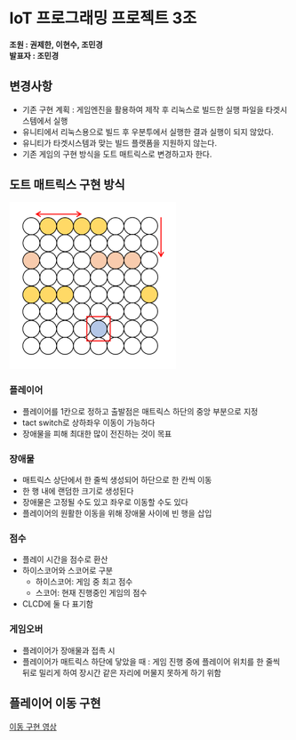 # IoT 프로그래밍 프로젝트 3조

**조원 : 권제한, 이현수, 조민경**  
**발표자 : 조민경**

## 변경사항

- 기존 구현 계획 : 게임엔진을 활용하여 제작 후 리눅스로 빌드한 실행 파일을 타겟시스템에서 실행
- 유니티에서 리눅스용으로 빌드 후 우분투에서 실행한 결과 실행이 되지 않았다.
- 유니티가 타겟시스템과 맞는 빌드 플랫폼을 지원하지 않는다.
- 기존 게임의 구현 방식을 도트 매트릭스로 변경하고자 한다.

## 도트 매트릭스 구현 방식

<img src= "https://github.com/ioT-Team-Project-3/Team3-Project/blob/main/img/dot_matrix.PNG" width="300" height="300">

### 플레이어

- 플레이어를 1칸으로 정하고 출발점은 매트릭스 하단의 중앙 부분으로 지정
- tact switch로 상하좌우 이동이 가능하다
- 장애물을 피해 최대한 많이 전진하는 것이 목표

### 장애물

- 매트릭스 상단에서 한 줄씩 생성되어 하단으로 한 칸씩 이동
- 한 행 내에 랜덤한 크기로 생성된다
- 장애물은 고정될 수도 있고 좌우로 이동할 수도 있다
- 플레이어의 원활한 이동을 위해 장애물 사이에 빈 행을 삽입

### 점수

- 플레이 시간을 점수로 환산
- 하이스코어와 스코어로 구분
  - 하이스코어: 게임 중 최고 점수
  - 스코어: 현재 진행중인 게임의 점수
- CLCD에 둘 다 표기함

### 게임오버

- 플레이어가 장애물과 접촉 시
- 플레이어가 매트릭스 하단에 닿았을 때 : 게임 진행 중에 플레이어 위치를 한 줄씩 뒤로 밀리게 하여 장시간 같은 자리에 머물지 못하게 하기 위함

## 플레이어 이동 구현

[이동 구현 영상](https://www.youtube.com/watch?v=zuATJpv6ZEY)
